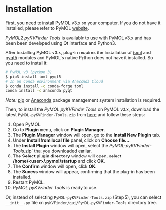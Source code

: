 # Installation

First, you need to install PyMOL v3.x on your computer. If you do not have it installed, please refer to PyMOL [website](https://pymol.org/).

_PyMOL2 pyKVFinder Tools_ is available to use with PyMOL v3.x and has been been developed using Qt interface and Python3.

After installing PyMOL v3.x, plug-in requires the installation of [toml](https://pypi.org/project/toml/) and [pyqt5](https://pypi.org/project/PyQt5/) modules and PyMOL's native Python does not have it installed. So you need to install it:

```bash
# PyMOL v3 (python 3)
$ pip3 install toml pyqt5
# In an conda environment via Anaconda Cloud
$ conda install -c conda-forge toml
conda install -c anaconda pyqt 
```

_Note:_ [pip](https://pypi.org/project/pip/) or
[Anaconda](https://www.anaconda.com/) package management system
installation is required.

Then, to install the _PyMOL pyKVFinder Tools_ on PyMOL v3.x, download the latest `PyMOL-pyKVFinder-Tools.zip` from [here](https://github.com/LBC-LNBio/pyKVFinder/releases/latest/download/PyMOL-pyKVFinder-Tools.zip) and follow these steps:

1. Open PyMOL.
2. Go to **Plugin** menu, click on **Plugin Manager**.
3. The **Plugin Manager** window will open, go to the **Install New Plugin** tab.
4. Under **Install from local file** panel, click on **Choose file...**.
5. The **Install Plugin** window will open, select the _PyMOL-pyKVFinder-Tools_.zip` that you downloaded earliar.
6. The **Select plugin directory** window will open, select
   **/home/\<user\>/.pymol/startup** and click **OK**.
7. The **Confirm** window will open, click **OK**.
8. The **Sucess** window will appear, confirming that the plug-in has
   been installed.
9. Restart PyMOL.
10. _PyMOL pyKVFinder Tools_ is ready to use.

Or, instead of selecting `PyMOL-pyKVFinder-Tools.zip` (Step 5), you can select `__init__.py` file on `pyKVFinder/gui/PyMOL-pyKVFinder-Tools` directory tree.
